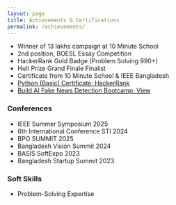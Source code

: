 ```yaml
---
layout: page
title: Achievements & Certifications
permalink: /achievements/
---
```

- Winner of 13 lakhs campaign at 10 Minute School
- 2nd position, BOESL Essay Competition
- HackerRank Gold Badge (Problem Solving 990+)
- Hult Prize Grand Finale Finalist
- Certificate from 10 Minute School & IEEE Bangladesh
- [Python (Basic) Certificate: HackerRank](https://www.hackerrank.com/profile/moshiurifty15)
- [Build AI Fake News Detection Bootcamp: View](https://kandi.verified.cv/en/verify/99673068874880)

### Conferences

- IEEE Summer Symposium 2025
- 6th International Conference STI 2024
- BPO SUMMIT 2025
- Bangladesh Vision Summit 2024
- BASIS SoftExpo 2023
- Bangladesh Startup Summit 2023

### Soft Skills

- Problem-Solving Expertise